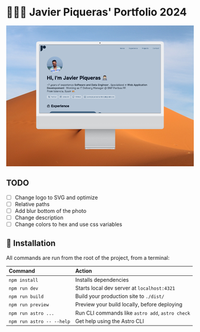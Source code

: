 # 👨🏻‍💻 Javier Piqueras' Portfolio 2024

![Portfolio Screenshot on browser's view mode](/public/screenshot.png)

## TODO
- [ ] Change logo to SVG and optimize
- [ ] Relative paths
- [ ] Add blur bottom of the photo
- [ ] Change description
- [ ] Change colors to hex and use css variables

## 🧞 Installation

All commands are run from the root of the project, from a terminal:

| Command                   | Action                                           |
| :------------------------ | :----------------------------------------------- |
| `npm install`             | Installs dependencies                            |
| `npm run dev`             | Starts local dev server at `localhost:4321`      |
| `npm run build`           | Build your production site to `./dist/`          |
| `npm run preview`         | Preview your build locally, before deploying     |
| `npm run astro ...`       | Run CLI commands like `astro add`, `astro check` |
| `npm run astro -- --help` | Get help using the Astro CLI                     |

